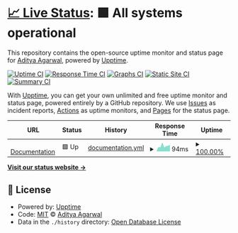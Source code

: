 # [📈 Live Status](https://BeastBoyADI.github.io/beast-era-status): <!--live status--> **🟩 All systems operational**

This repository contains the open-source uptime monitor and status page for [Aditya Agarwal](https://BeastBoyADI.github.io/beast-era-status), powered by [Upptime](https://github.com/upptime/upptime).

[![Uptime CI](https://github.com/BeastBoyADI/beast-era-status/workflows/Uptime%20CI/badge.svg)](https://github.com/BeastBoyADI/beast-era-status/actions?query=workflow%3A%22Uptime+CI%22)
[![Response Time CI](https://github.com/BeastBoyADI/beast-era-status/workflows/Response%20Time%20CI/badge.svg)](https://github.com/BeastBoyADI/beast-era-status/actions?query=workflow%3A%22Response+Time+CI%22)
[![Graphs CI](https://github.com/BeastBoyADI/beast-era-status/workflows/Graphs%20CI/badge.svg)](https://github.com/BeastBoyADI/beast-era-status/actions?query=workflow%3A%22Graphs+CI%22)
[![Static Site CI](https://github.com/BeastBoyADI/beast-era-status/workflows/Static%20Site%20CI/badge.svg)](https://github.com/BeastBoyADI/beast-era-status/actions?query=workflow%3A%22Static+Site+CI%22)
[![Summary CI](https://github.com/BeastBoyADI/beast-era-status/workflows/Summary%20CI/badge.svg)](https://github.com/BeastBoyADI/beast-era-status/actions?query=workflow%3A%22Summary+CI%22)

With [Upptime](https://upptime.js.org), you can get your own unlimited and free uptime monitor and status page, powered entirely by a GitHub repository. We use [Issues](https://github.com/BeastBoyADI/beast-era-status/issues) as incident reports, [Actions](https://github.com/BeastBoyADI/beast-era-status/actions) as uptime monitors, and [Pages](https://BeastBoyADI.github.io/beast-era-status) for the status page.

<!--start: status pages-->
<!-- This summary is generated by Upptime (https://github.com/upptime/upptime) -->
<!-- Do not edit this manually, your changes will be overwritten -->
<!-- prettier-ignore -->
| URL | Status | History | Response Time | Uptime |
| --- | ------ | ------- | ------------- | ------ |
| <img alt="" src="https://icons.duckduckgo.com/ip3/beast-era.gitbook.io.ico" height="13"> [Documentation](https://beast-era.gitbook.io/doc) | 🟩 Up | [documentation.yml](https://github.com/BeastBoyADI/beast-era-status/commits/HEAD/history/documentation.yml) | <details><summary><img alt="Response time graph" src="./graphs/documentation/response-time-week.png" height="20"> 94ms</summary><br><a href="https://BeastBoyADI.github.io/beast-era-status/history/documentation"><img alt="Response time 175" src="https://img.shields.io/endpoint?url=https%3A%2F%2Fraw.githubusercontent.com%2FBeastBoyADI%2Fbeast-era-status%2FHEAD%2Fapi%2Fdocumentation%2Fresponse-time.json"></a><br><a href="https://BeastBoyADI.github.io/beast-era-status/history/documentation"><img alt="24-hour response time 91" src="https://img.shields.io/endpoint?url=https%3A%2F%2Fraw.githubusercontent.com%2FBeastBoyADI%2Fbeast-era-status%2FHEAD%2Fapi%2Fdocumentation%2Fresponse-time-day.json"></a><br><a href="https://BeastBoyADI.github.io/beast-era-status/history/documentation"><img alt="7-day response time 94" src="https://img.shields.io/endpoint?url=https%3A%2F%2Fraw.githubusercontent.com%2FBeastBoyADI%2Fbeast-era-status%2FHEAD%2Fapi%2Fdocumentation%2Fresponse-time-week.json"></a><br><a href="https://BeastBoyADI.github.io/beast-era-status/history/documentation"><img alt="30-day response time 181" src="https://img.shields.io/endpoint?url=https%3A%2F%2Fraw.githubusercontent.com%2FBeastBoyADI%2Fbeast-era-status%2FHEAD%2Fapi%2Fdocumentation%2Fresponse-time-month.json"></a><br><a href="https://BeastBoyADI.github.io/beast-era-status/history/documentation"><img alt="1-year response time 175" src="https://img.shields.io/endpoint?url=https%3A%2F%2Fraw.githubusercontent.com%2FBeastBoyADI%2Fbeast-era-status%2FHEAD%2Fapi%2Fdocumentation%2Fresponse-time-year.json"></a></details> | <details><summary><a href="https://BeastBoyADI.github.io/beast-era-status/history/documentation">100.00%</a></summary><a href="https://BeastBoyADI.github.io/beast-era-status/history/documentation"><img alt="All-time uptime 100.00%" src="https://img.shields.io/endpoint?url=https%3A%2F%2Fraw.githubusercontent.com%2FBeastBoyADI%2Fbeast-era-status%2FHEAD%2Fapi%2Fdocumentation%2Fuptime.json"></a><br><a href="https://BeastBoyADI.github.io/beast-era-status/history/documentation"><img alt="24-hour uptime 100.00%" src="https://img.shields.io/endpoint?url=https%3A%2F%2Fraw.githubusercontent.com%2FBeastBoyADI%2Fbeast-era-status%2FHEAD%2Fapi%2Fdocumentation%2Fuptime-day.json"></a><br><a href="https://BeastBoyADI.github.io/beast-era-status/history/documentation"><img alt="7-day uptime 100.00%" src="https://img.shields.io/endpoint?url=https%3A%2F%2Fraw.githubusercontent.com%2FBeastBoyADI%2Fbeast-era-status%2FHEAD%2Fapi%2Fdocumentation%2Fuptime-week.json"></a><br><a href="https://BeastBoyADI.github.io/beast-era-status/history/documentation"><img alt="30-day uptime 100.00%" src="https://img.shields.io/endpoint?url=https%3A%2F%2Fraw.githubusercontent.com%2FBeastBoyADI%2Fbeast-era-status%2FHEAD%2Fapi%2Fdocumentation%2Fuptime-month.json"></a><br><a href="https://BeastBoyADI.github.io/beast-era-status/history/documentation"><img alt="1-year uptime 100.00%" src="https://img.shields.io/endpoint?url=https%3A%2F%2Fraw.githubusercontent.com%2FBeastBoyADI%2Fbeast-era-status%2FHEAD%2Fapi%2Fdocumentation%2Fuptime-year.json"></a></details>

<!--end: status pages-->

[**Visit our status website →**](https://BeastBoyADI.github.io/beast-era-status)

## 📄 License

- Powered by: [Upptime](https://github.com/upptime/upptime)
- Code: [MIT](./LICENSE) © [Aditya Agarwal](https://BeastBoyADI.github.io/beast-era-status)
- Data in the `./history` directory: [Open Database License](https://opendatacommons.org/licenses/odbl/1-0/)
